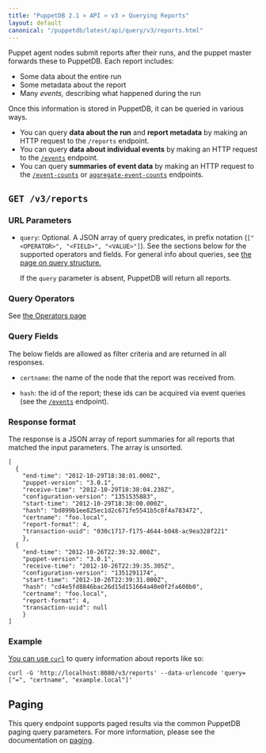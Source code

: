 ```yaml
---
title: "PuppetDB 2.1 » API » v3 » Querying Reports"
layout: default
canonical: "/puppetdb/latest/api/query/v3/reports.html"
---
```


[curl]: ../curl.html#using-curl-from-localhost-non-sslhttp
[operator]: ./operators.html
[event]: ./events.html
[paging]: ./paging.html
[statuses]: ./puppet/latest/reference/format_report.html#puppettransactionreport
[query]: ./query.html

Puppet agent nodes submit reports after their runs, and the puppet master forwards these to PuppetDB. Each report includes:

* Some data about the entire run
* Some metadata about the report
* Many _events,_ describing what happened during the run

Once this information is stored in PuppetDB, it can be queried in various ways.

* You can query **data about the run** and **report metadata** by making an HTTP request to the `/reports` endpoint.
* You can query **data about individual events** by making an HTTP request to the [`/events`][event] endpoint.
* You can query **summaries of event data** by making an HTTP request to the [`/event-counts`](./event-counts.html) or [`aggregate-event-counts`](./aggregate-event-counts.html) endpoints.

## `GET /v3/reports`

### URL Parameters

* `query`: Optional. A JSON array of query predicates, in prefix notation (`["<OPERATOR>", "<FIELD>", "<VALUE>"]`). See the sections below for the supported operators and fields. For general info about queries, see [the page on query structure.][query]

    If the `query` parameter is absent, PuppetDB will return all reports.

### Query Operators

See [the Operators page](./operators.html)

### Query Fields

The below fields are allowed as filter criteria and are returned in all responses.

* `certname`: the name of the node that the report was received from.

* `hash`: the id of the report; these ids can be acquired via event queries (see the [`/events`][event] endpoint).

### Response format

The response is a JSON array of report summaries for all reports
that matched the input parameters.  The array is unsorted.

    [
      {
        "end-time": "2012-10-29T18:38:01.000Z",
        "puppet-version": "3.0.1",
        "receive-time": "2012-10-29T18:38:04.238Z",
        "configuration-version": "1351535883",
        "start-time": "2012-10-29T18:38:00.000Z",
        "hash": "bd899b1ee825ec1d2c671fe5541b5c8f4a783472",
        "certname": "foo.local",
        "report-format": 4,
        "transaction-uuid": "030c1717-f175-4644-b048-ac9ea328f221"
        },
      {
        "end-time": "2012-10-26T22:39:32.000Z",
        "puppet-version": "3.0.1",
        "receive-time": "2012-10-26T22:39:35.305Z",
        "configuration-version": "1351291174",
        "start-time": "2012-10-26T22:39:31.000Z",
        "hash": "cd4e5fd8846bac26d15d151664a40e0f2fa600b0",
        "certname": "foo.local",
        "report-format": 4,
        "transaction-uuid": null
        }
    ]

### Example

[You can use `curl`][curl] to query information about reports like so:

    curl -G 'http://localhost:8080/v3/reports' --data-urlencode 'query=["=", "certname", "example.local"]'

## Paging

This query endpoint supports paged results via the common PuppetDB paging
query parameters.  For more information, please see the documentation
on [paging][paging].

